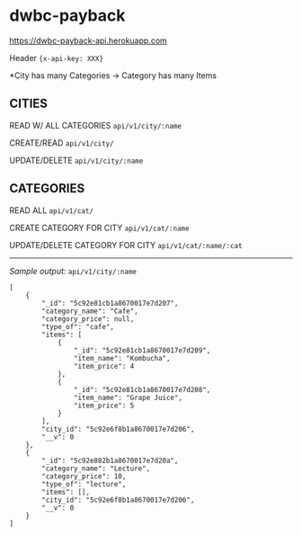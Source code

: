 # dwbc-payback

https://dwbc-payback-api.herokuapp.com

Header `{x-api-key: XXX}`

*City has many Categories -> Category has many Items

## CITIES

READ W/ ALL CATEGORIES
`api/v1/city/:name`

CREATE/READ
`api/v1/city/`

UPDATE/DELETE
`api/v1/city/:name`

## CATEGORIES

READ ALL
`api/v1/cat/`

CREATE CATEGORY FOR CITY
`api/v1/cat/:name`

UPDATE/DELETE CATEGORY FOR CITY
`api/v1/cat/:name/:cat`

---

*Sample output:* `api/v1/city/:name`
```
[
    {
        "_id": "5c92e81cb1a8670017e7d207",
        "category_name": "Cafe",
        "category_price": null,
        "type_of": "cafe",
        "items": [
            {
                "_id": "5c92e81cb1a8670017e7d209",
                "item_name": "Kombucha",
                "item_price": 4
            },
            {
                "_id": "5c92e81cb1a8670017e7d208",
                "item_name": "Grape Juice",
                "item_price": 5
            }
        ],
        "city_id": "5c92e6f8b1a8670017e7d206",
        "__v": 0
    },
    {
        "_id": "5c92e882b1a8670017e7d20a",
        "category_name": "Lecture",
        "category_price": 10,
        "type_of": "lecture",
        "items": [],
        "city_id": "5c92e6f8b1a8670017e7d206",
        "__v": 0
    }
]
```
